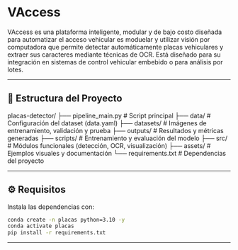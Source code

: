 # VAccess
VAccess es una plataforma inteligente, modular y de bajo costo diseñada para  automatizar el acceso vehicular es moduelar y utilizar visión por computadora que permite detectar automáticamente placas vehiculares y extraer sus caracteres mediante técnicas de OCR. Está diseñado para su integración en sistemas de control vehicular embebido o para análisis por lotes.



---

## 📁 Estructura del Proyecto

placas-detector/
├── pipeline_main.py # Script principal
├── data/ # Configuración del dataset (data.yaml)
├── datasets/ # Imágenes de entrenamiento, validación y prueba
├── outputs/ # Resultados y métricas generadas
├── scripts/ # Entrenamiento y evaluación del modelo
├── src/ # Módulos funcionales (detección, OCR, visualización)
├── assets/ # Ejemplos visuales y documentación
└── requirements.txt # Dependencias del proyecto

---
## ⚙️ Requisitos

Instala las dependencias con:

```bash
conda create -n placas python=3.10 -y
conda activate placas
pip install -r requirements.txt
```
---

